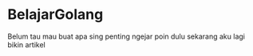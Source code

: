 # BelajarGolang
Belum tau mau buat apa sing penting ngejar poin dulu 
sekarang aku lagi bikin artikel
